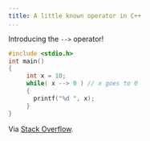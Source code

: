 ```yaml
---
title: A little known operator in C++
...
```


Introducing the `-->` operator!

```cpp
#include <stdio.h>
int main()
{
     int x = 10;
     while( x --> 0 ) // x goes to 0
     {
       printf("%d ", x);
     }
}
```

Via [Stack Overflow](http://stackoverflow.com/questions/1642028/what-is-the-name-of-this-operator).
